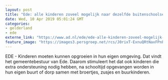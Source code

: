 ```yaml
---
layout: post
title: "Ede: alle kinderen zoveel mogelijk naar dezelfde buitenschoolse opvang"
date: Wed, 10 Apr 2019 05:01:24 GMT
categories: 
- gelderland 
- ede 
externe_link: "https://www.ad.nl/ede/ede-alle-kinderen-zoveel-mogelijk-naar-dezelfde-buitenschoolse-opvang~a7a2e85b/"
feature_image: "https://images3.persgroep.net/rcs/J0rixT-ExnuQRtNaxFPnPtDfulU/diocontent/143412173/_fitwidth/400/?appId=21791a8992982cd8da851550a453bd7f&quality=0.7"
---
```


EDE - Kinderen moeten kunnen opgroeien in hun eigen omgeving. Dat vindt het gemeentebestuur van Ede. Daarom stimuleert het dat ook kinderen die extra ondersteuning nodig hebben, na schooltijd opgevangen worden in hun eigen buurt of dorp samen met broertjes, zusjes en buurkinderen.
